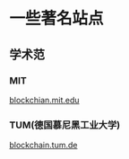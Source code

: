 # 一些著名站点

## 学术范

### MIT
[blockchian.mit.edu](http://blockchain.mit.edu)

### TUM(德国慕尼黑工业大学)
[blockchain.tum.de](http://www.blockchain.tum.de)

